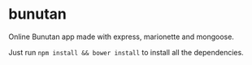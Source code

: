 bunutan
=======

Online Bunutan app made with express, marionette and mongoose.

Just run `npm install && bower install` to install all the dependencies.

